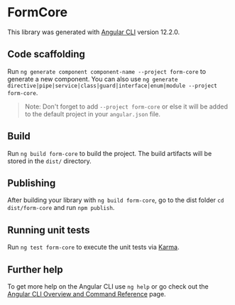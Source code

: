 # FormCore

This library was generated with [Angular CLI](https://github.com/angular/angular-cli) version 12.2.0.

## Code scaffolding

Run `ng generate component component-name --project form-core` to generate a new component. You can also use `ng generate directive|pipe|service|class|guard|interface|enum|module --project form-core`.
> Note: Don't forget to add `--project form-core` or else it will be added to the default project in your `angular.json` file. 

## Build

Run `ng build form-core` to build the project. The build artifacts will be stored in the `dist/` directory.

## Publishing

After building your library with `ng build form-core`, go to the dist folder `cd dist/form-core` and run `npm publish`.

## Running unit tests

Run `ng test form-core` to execute the unit tests via [Karma](https://karma-runner.github.io).

## Further help

To get more help on the Angular CLI use `ng help` or go check out the [Angular CLI Overview and Command Reference](https://angular.io/cli) page.
